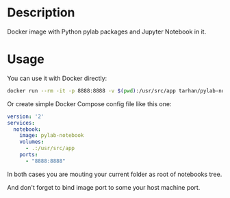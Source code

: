 # Description

Docker image with Python pylab packages and Jupyter Notebook in it.

# Usage

You can use it with Docker directly:
```sh
docker run --rm -it -p 8888:8888 -v $(pwd):/usr/src/app tarhan/pylab-notebook
```

Or create simple Docker Compose config file like this one:
```yaml
version: '2'
services:
  notebook:
    image: pylab-notebook
    volumes:
      - .:/usr/src/app
    ports:
      - "8888:8888"
```

In both cases you are mouting your current folder as root of notebooks tree.  

And don't forget to bind image port to some your host machine port.
